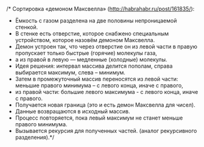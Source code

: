 /*  Сортировка «демоном Максвелла» (http://habrahabr.ru/post/161835/):
 * Ёмкость с газом разделена на две половины непроницаемой стенкой.
 * В стенке есть отверстие, которое снабжено специальным устройством, которое назовём демоном Максвелла.
 * Демон устроен так, что через отверстие он из левой части в правую пропускает только быстрые (горячие) молекулы газа,
 * а из правой в левую — медленные (холодные) молекулы.
 * Идея решения: интервал массива делится пополам, справа выбирается максимум, слева – минимум.
 * Затем в промежуточный массив переносятся из левой части: меньшие правого минимума – с левого конца, иначе с правого,
 * из правой части: большие левого максимума - с левого конца, иначе с правого.
 * Получается новая граница (это и есть демон Максвелла для чисел).
 * Данные возвращаются в исходный массив.
 * Процесс повторяется, пока левый максимум не станет меньше правого минимума.
 * Вызывается рекурсия для полученных частей. (аналог рекурсивного разделения).*/
